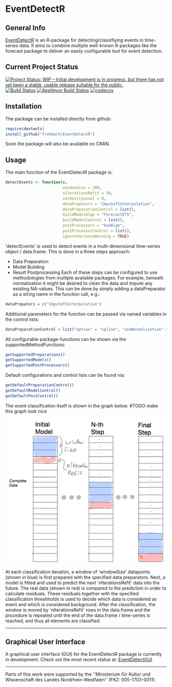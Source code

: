 # EventDetectR
## General Info
[EventDetectR](https://frehbach.github.io/EventDetectR/) is an R-package for detecting/classifiying events in time-series data.
It aims to combine multiple well-known R-packages like the forecast package to deliver an easily configurable tool for event detection.

## Current Project Status
<a href="http://www.repostatus.org/#wip"><img src="http://www.repostatus.org/badges/latest/wip.svg" alt="Project Status: WIP – Initial development is in progress, but there has not yet been a stable, usable release suitable for the public." /></a>
[![Build Status](https://travis-ci.org/frehbach/EventDetectR.svg?branch=master)](https://travis-ci.org/frehbach/EventDetectR)
[![AppVeyor Build Status](https://ci.appveyor.com/api/projects/status/github/frehbach/EventDetectR?branch=master&svg=true)](https://ci.appveyor.com/project/frehbach/EventDetectR)
[![codecov](https://codecov.io/gh/frehbach/EventDetectR/branch/master/graph/badge.svg)](https://codecov.io/gh/frehbach/EventDetectR)

## Installation
The package can be installed directly from github:

```R
require(devtools)
install_github("frehbach/EventDetectR")
```

Soon the package will also be available on CRAN.

## Usage
The main function of the EventDetectR package is:

```R
detectEvents <- function(x,
                         windowSize = 100,
                         nIterationsRefit = 50,
                         verbosityLevel = 0,
                         dataPrepators = "ImputeTSInterpolation",
                         dataPreparationControl = list(),
                         buildModelAlgo = "ForecastETS",
                         buildModelControl = list(),
                         postProcessors = "bedAlgo",
                         postProcessorControl = list(),
                         ignoreVarianceWarning = TRUE)
```

'detectEvents' is used to detect events in a multi-dimensional time-series object / data.frame. 
This is done in a three steps approach:
  - Data Preparation
  - Model Building
  - Result Postprocessing
Each of these steps can be configured to use methodologies from multiple available packages.
For example, beneath normalization it might be desired to clean the data and impute any existing NA-values.
This can be done by simply adding a dataPreparator as a string name in the function call, e.g.:

```R
dataPrepators = c("ImputeTSInterpolation")
```

Additional parameters for the function can be passed via named variables in the control lists:
```R
dataPreparationControl = list("option" = "spline", "useNormalization" = FALSE)
```

All configurable package-functions can be shown via the supportedMethodFunctions:
```R
getSupportedPreparations()
getSupportedModels()
getSupportedPostProcessors()
```

Default configurations and control lists can be found via:
```R
getDefaultPreparationControl()
getDefaultModelControl()
getDefaultPostControl()
```

The event classification itself is shown in the graph below. #TODO make this graph look nice

![Alt text](doc/windowImage.png?raw=true "Title")

At each classification iteration, a window of 'windowSize' datapoints (shown in blue) is first prepared with the specified data preparators. Next, a model is fitted and used to predict the next 'nIterationsRefit' data into the future. The real data (shown in red) is compared to the prediction in order to calculate residuals. These residuals together with the specified classification threshholds is used to decide which data is considered as event and which is considered background. After the classification, the window is moved by 'nIterationsRefit' rows in the data.frame and the procedure is repeated until the end of the data.frame / time-series is reached, and thus all elements are classified.

-------------

## Graphical User Interface
A graphical user interface (GUI) for the EventDetectR package is currently in development. 
Check out the most recent status at: [EventDetectGUI](https://github.com/frehbach/EventDetectGUI)

-------------

Parts of this work were supported by the ''Ministerium für Kultur und Wissenschaft des Landes Nordrhein-Westfalen'' (FKZ: 005-1703-0011).
